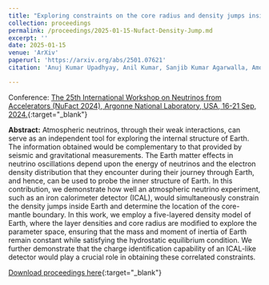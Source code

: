 ```yaml
---
title: "Exploring constraints on the core radius and density jumps inside Earth using atmospheric neutrino oscillations"
collection: proceedings
permalink: /proceedings/2025-01-15-Nufact-Density-Jump.md
excerpt: ''
date: 2025-01-15
venue: 'ArXiv'
paperurl: 'https://arxiv.org/abs/2501.07621'
citation: 'Anuj Kumar Upadhyay, Anil Kumar, Sanjib Kumar Agarwalla, Amol Dighe, &quot;Exploring constraints on the core radius and density jumps inside Earth using atmospheric neutrino oscillations&quot;, Proceedings of the 25th International Workshop on Neutrinos from Accelerators (NuFact 2024), Argonne National Laboratory, USA, 16-21 Sep, 2024. arXiv: 2501.07621 [hep-ph]'

---
```


Conference: [The 25th International Workshop on Neutrinos from Accelerators (NuFact 2024), Argonne National Laboratory, USA, 16-21 Sep, 2024.](https://indico.fnal.gov/event/63406/){:target="_blank"}


**Abstract:** Atmospheric neutrinos, through their weak interactions, can serve as an independent tool for exploring the internal structure of Earth. The information obtained would be complementary to that provided by seismic and gravitational measurements. The Earth matter effects in neutrino oscillations depend upon the energy of neutrinos and the electron density distribution that they encounter during their journey through Earth, and hence, can be used to probe the inner structure of Earth. In this contribution, we demonstrate how well an atmospheric neutrino experiment, such as an iron calorimeter detector (ICAL), would simultaneously constrain the density jumps inside Earth and determine the location of the core-mantle boundary. In this work, we employ a five-layered density model of Earth, where the layer densities and core radius are modified to explore the parameter space, ensuring that the mass and moment of inertia of Earth remain constant while satisfying the hydrostatic equilibrium condition. We further demonstrate that the charge identification capability of an ICAL-like detector would play a crucial role in obtaining these correlated constraints.
 
[Download proceedings here](https://arxiv.org/abs/2501.07621){:target="_blank"}